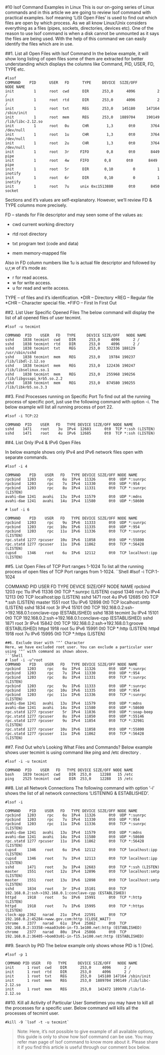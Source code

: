 #10 lsof Command Examples in Linux
This is our on-going series of Linux commands and in this article we are going to review lsof command with practical examples. lsof meaning ‘LiSt Open Files’ is used to find out which files are open by which process. As we all know Linux/Unix considers everything as a files (pipes, sockets, directories, devices etc). One of the reason to use lsof command is when a disk cannot be unmounted as it says the files are being used. With the help of this command we can easily identify the files which are in use.

##1. List all Open Files with lsof Command
In the below example, it will show long listing of open files some of them are extracted for better understanding which displays the columns like Command, PID, USER, FD, TYPE etc.
```Shell
#lsof
COMMAND    PID      USER   FD      TYPE     DEVICE  SIZE/OFF       NODE NAME
init         1      root  cwd      DIR      253,0      4096          2 /
init         1      root  rtd      DIR      253,0      4096          2 /
init         1      root  txt      REG      253,0    145180     147164 /sbin/init
init         1      root  mem      REG      253,0   1889704     190149 /lib/libc-2.12.so
init         1      root   0u      CHR        1,3       0t0       3764 /dev/null
init         1      root   1u      CHR        1,3       0t0       3764 /dev/null
init         1      root   2u      CHR        1,3       0t0       3764 /dev/null
init         1      root   3r     FIFO        0,8       0t0       8449 pipe
init         1      root   4w     FIFO       0,8       0t0       8449 pipe
init         1      root   5r      DIR       0,10         0          1 inotify
init         1      root   6r      DIR       0,10         0          1 inotify
init         1      root   7u     unix 0xc1513880       0t0       8450 socket
```
Sections and it’s values are self-explanatory. However, we’ll review FD & TYPE columns more precisely.

FD – stands for File descriptor and may seen some of the values as:
* cwd current working directory
+ rtd root directory
- txt program text (code and data)
+ mem memory-mapped file

Also in FD column numbers like 1u is actual file descriptor and followed by u,r,w of it’s mode as:
* r for read access.
* w for write access.
* u for read and write access.

TYPE – of files and it’s identification.
*DIR – Directory
*REG – Regular file
*CHR – Character special file.
*FIFO – First In First Out

##2. List User Specific Opened Files
The below command will display the list of all opened files of user tecmint.
```Shell
#lsof -u tecmint

COMMAND  PID    USER   FD   TYPE     DEVICE SIZE/OFF   NODE NAME
sshd    1838 tecmint  cwd    DIR      253,0     4096      2 /
sshd    1838 tecmint  rtd    DIR      253,0     4096      2 /
sshd    1838 tecmint  txt    REG      253,0   532336 188129 /usr/sbin/sshd
sshd    1838 tecmint  mem    REG      253,0    19784 190237 /lib/libdl-2.12.so
sshd    1838 tecmint  mem    REG      253,0   122436 190247 /lib/libselinux.so.1
sshd    1838 tecmint  mem    REG      253,0   255968 190256 /lib/libgssapi_krb5.so.2.2
sshd    1838 tecmint  mem    REG      253,0   874580 190255 /lib/libkrb5.so.3.3
```

##3. Find Processes running on Specific Port
To find out all the running process of specific port, just use the following command with option -i. The below example will list all running process of port 22.
```Shell
#lsof -i TCP:22

COMMAND  PID    USER   FD   TYPE DEVICE SIZE/OFF NODE NAME
sshd    1471    root    3u  IPv4  12683      0t0  TCP *:ssh (LISTEN)
sshd    1471    root    4u  IPv6  12685      0t0  TCP *:ssh (LISTEN)
```
##4. List Only IPv4 & IPv6 Open Files

In below example shows only IPv4 and IPv6 network files open with separate commands.
```Shell
#lsof -i 4

COMMAND    PID    USER   FD   TYPE DEVICE SIZE/OFF NODE NAME
rpcbind   1203     rpc    6u  IPv4  11326      0t0  UDP *:sunrpc
rpcbind   1203     rpc    7u  IPv4  11330      0t0  UDP *:954
rpcbind   1203     rpc    8u  IPv4  11331      0t0  TCP *:sunrpc (LISTEN)
avahi-dae 1241   avahi   13u  IPv4  11579      0t0  UDP *:mdns
avahi-dae 1241   avahi   14u  IPv4  11580      0t0  UDP *:58600
```
```Shell
# lsof -i 6

COMMAND    PID    USER   FD   TYPE DEVICE SIZE/OFF NODE NAME
rpcbind   1203     rpc    9u  IPv6  11333      0t0  UDP *:sunrpc
rpcbind   1203     rpc   10u  IPv6  11335      0t0  UDP *:954
rpcbind   1203     rpc   11u  IPv6  11336      0t0  TCP *:sunrpc (LISTEN)
rpc.statd 1277 rpcuser   10u  IPv6  11858      0t0  UDP *:55800
rpc.statd 1277 rpcuser   11u  IPv6  11862      0t0  TCP *:56428 (LISTEN)
cupsd     1346    root    6u  IPv6  12112      0t0  TCP localhost:ipp (LISTEN)
```
##5. List Open Files of TCP Port ranges 1-1024
To list all the running process of open files of TCP Port ranges from 1-1024.
``Shell
#lsof -i TCP:1-1024

COMMAND  PID    USER   FD   TYPE DEVICE SIZE/OFF NODE NAME
rpcbind 1203     rpc   11u  IPv6  11336      0t0  TCP *:sunrpc (LISTEN)
cupsd   1346    root    7u  IPv4  12113      0t0  TCP localhost:ipp (LISTEN)
sshd    1471    root    4u  IPv6  12685      0t0  TCP *:ssh (LISTEN)
master  1551    root   13u  IPv6  12898      0t0  TCP localhost:smtp (LISTEN)
sshd    1834    root    3r  IPv4  15101      0t0  TCP 192.168.0.2:ssh->192.168.0.1:conclave-cpp (ESTABLISHED)
sshd    1838 tecmint    3u  IPv4  15101      0t0  TCP 192.168.0.2:ssh->192.168.0.1:conclave-cpp (ESTABLISHED)
sshd    1871    root    3r  IPv4  15842      0t0  TCP 192.168.0.2:ssh->192.168.0.1:groove (ESTABLISHED)
httpd   1918    root    5u  IPv6  15991      0t0  TCP *:http (LISTEN)
httpd   1918    root    7u  IPv6  15995      0t0  TCP *:https (LISTEN)
```
##6. Exclude User with ‘^’ Character
Here, we have excluded root user. You can exclude a particular user using ‘^’ with command as shown above.
```Shell
# lsof -i -u^root
COMMAND    PID    USER   FD   TYPE DEVICE SIZE/OFF NODE NAME
rpcbind   1203     rpc    6u  IPv4  11326      0t0  UDP *:sunrpc
rpcbind   1203     rpc    7u  IPv4  11330      0t0  UDP *:954
rpcbind   1203     rpc    8u  IPv4  11331      0t0  TCP *:sunrpc (LISTEN)
rpcbind   1203     rpc    9u  IPv6  11333      0t0  UDP *:sunrpc
rpcbind   1203     rpc   10u  IPv6  11335      0t0  UDP *:954
rpcbind   1203     rpc   11u  IPv6  11336      0t0  TCP *:sunrpc (LISTEN)
avahi-dae 1241   avahi   13u  IPv4  11579      0t0  UDP *:mdns
avahi-dae 1241   avahi   14u  IPv4  11580      0t0  UDP *:58600
rpc.statd 1277 rpcuser    5r  IPv4  11836      0t0  UDP *:soap-beep
rpc.statd 1277 rpcuser    8u  IPv4  11850      0t0  UDP *:55146
rpc.statd 1277 rpcuser    9u  IPv4  11854      0t0  TCP *:32981 (LISTEN)
rpc.statd 1277 rpcuser   10u  IPv6  11858      0t0  UDP *:55800
rpc.statd 1277 rpcuser   11u  IPv6  11862      0t0  TCP *:56428 (LISTEN)
```
##7. Find Out who’s Looking What Files and Commands?
Below example shows user tecmint is using command like ping and /etc directory .
```Shell
#lsof -i -u tecmint

COMMAND  PID    USER   FD   TYPE DEVICE SIZE/OFF NODE NAME
bash    1839 tecmint  cwd    DIR  253,0    12288   15 /etc
ping    2525 tecmint  cwd    DIR  253,0    12288   15 /etc
```

##8. List all Network Connections
The following command with option ‘-i’ shows the list of all network connections ‘LISTENING & ESTABLISHED’.
```Shell
#lsof -i

COMMAND    PID    USER   FD   TYPE DEVICE SIZE/OFF NODE NAME
rpcbind   1203     rpc    6u  IPv4  11326      0t0  UDP *:sunrpc
rpcbind   1203     rpc    7u  IPv4  11330      0t0  UDP *:954
rpcbind   1203     rpc   11u  IPv6  11336      0t0  TCP *:sunrpc (LISTEN)
avahi-dae 1241   avahi   13u  IPv4  11579      0t0  UDP *:mdns
avahi-dae 1241   avahi   14u  IPv4  11580      0t0  UDP *:58600
rpc.statd 1277 rpcuser   11u  IPv6  11862      0t0  TCP *:56428 (LISTEN)
cupsd     1346    root    6u  IPv6  12112      0t0  TCP localhost:ipp (LISTEN)
cupsd     1346    root    7u  IPv4  12113      0t0  TCP localhost:ipp (LISTEN)
sshd      1471    root    3u  IPv4  12683      0t0  TCP *:ssh (LISTEN)
master    1551    root   12u  IPv4  12896      0t0  TCP localhost:smtp (LISTEN)
master    1551    root   13u  IPv6  12898      0t0  TCP localhost:smtp (LISTEN)
sshd      1834    root    3r  IPv4  15101      0t0  TCP 192.168.0.2:ssh->192.168.0.1:conclave-cpp (ESTABLISHED)
httpd     1918    root    5u  IPv6  15991      0t0  TCP *:http (LISTEN)
httpd     1918    root    7u  IPv6  15995      0t0  TCP *:https (LISTEN)
clock-app 2362   narad   21u  IPv4  22591      0t0  TCP 192.168.0.2:45284->www.gov.com:http (CLOSE_WAIT)
chrome    2377   narad   61u  IPv4  25862      0t0  TCP 192.168.0.2:33358->maa03s04-in-f3.1e100.net:http (ESTABLISHED)
chrome    2377   narad   80u  IPv4  25866      0t0  TCP 192.168.0.2:36405->bom03s01-in-f15.1e100.net:http (ESTABLISHED)
```
##9. Search by PID
The below example only shows whose PID is 1 [One].
```Shell
#lsof -p 1

COMMAND PID USER   FD   TYPE     DEVICE SIZE/OFF   NODE NAME
init      1 root  cwd    DIR      253,0     4096      2 /
init      1 root  rtd    DIR      253,0     4096      2 /
init      1 root  txt    REG      253,0   145180 147164 /sbin/init
init      1 root  mem    REG      253,0  1889704 190149 /lib/libc-2.12.so
init      1 root  mem    REG      253,0   142472 189970 /lib/ld-2.12.so
```

##10. Kill all Activity of Particular User
Sometimes you may have to kill all the processes for a specific user. Below command will kills all the processes of tecmint user.
```Shell
#kill -9 `lsof -t -u tecmint`
```
> Note: Here, it’s not possible to give example of all available options, this guide is only to show how lsof command can be use. You may refer man page of lsof command to know more about it. Please share it if you find this article is useful through our comment box below.


